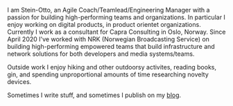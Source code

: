 I am Stein-Otto, an Agile Coach/Teamlead/Engineering Manager with a passion for building high-performing teams and
organizations. In particular I enjoy working on digital products, in product orientet organizations. Currently I work as a consultant for Capra Consulting in Oslo, Norway. Since April 2020 I've worked with NRK (Norwegian Broadcasting Service) on building high-performing empowered teams that build infrastructure and network solutions for both developers and media systems/teams.

Outside work I enjoy hiking and other outdoorsy activites, reading books, gin, and spending unproportional amounts of time researching novelty devices.

Sometimes I write stuff, and sometimes I publish on my [blog](/blog).
